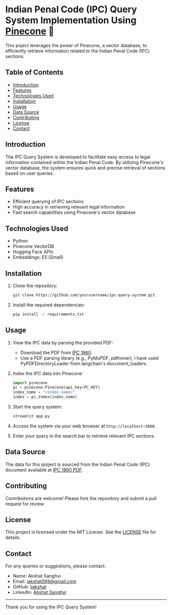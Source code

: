 # Indian Penal Code (IPC) Query System Implementation Using [Pinecone](https://docs.pinecone.io/home) 🍍

This poject leverages the power of Pinecone, a vector database, to efficiently retrieve information related to the Indian Penal Code (IPC) sections.

## Table of Contents

- [Introduction](#introduction)
- [Features](#features)
- [Technologies Used](#technologies-used)
- [Installation](#installation)
- [Usage](#usage)
- [Data Source](#data-source)
- [Contributing](#contributing)
- [License](#license)
- [Contact](#contact)

## Introduction

The IPC Query System is developed to facilitate easy access to legal information contained within the Indian Penal Code. By utilizing Pinecone's vector database, the system ensures quick and precise retrieval of sections based on user queries.

## Features

- Efficient querying of IPC sections
- High accuracy in retrieving relevant legal information
- Fast search capabilities using Pinecone's vector database

## Technologies Used

- Python
- Pinecone VectorDB
- Hugging Face APIs
- Embeddings: E5 (Small)

## Installation

1. Clone the repository:
    ```bash
    git clone https://github.com/yourusername/ipc-query-system.git
    ```
2. Install the required dependencies:
    ```bash
    pip install -r requirements.txt
    ```

## Usage

1. View the IPC data by parsing the provided PDF:
    - Download the PDF from [IPC 1860](https://www.iitk.ac.in/wc/data/IPC_186045.pdf).
    - Use a PDF parsing library (e.g., PyMuPDF, pdfminer), I have used PyPDFDirectoryLoader from langchain's document_loaders.

2. Index the IPC data into Pinecone:
    ```python
    import pinecone
    pc = pinecone.Pinecone(api_key=PC_KEY)
    index_name = "<index-name>"
    index = pc.Index(index_name)
    ```

3. Start the query system:
    ```python
    streamlit app.py
    ```

4. Access the system via your web browser at `http://localhost:5000`.

5. Enter your query in the search bar to retrieve relevant IPC sections.

## Data Source

The data for this project is sourced from the Indian Penal Code (IPC) document available at [IPC 1860 PDF](https://www.iitk.ac.in/wc/data/IPC_186045.pdf).

## Contributing

Contributions are welcome! Please fork the repository and submit a pull request for review.

## License

This project is licensed under the MIT License. See the [LICENSE](LICENSE) file for details.

## Contact

For any queries or suggestions, please contact:

- Name: Akshat Sanghvi
- Email: jakshat569@gmail.com
- GitHub: [iiakshat](https://github.com/iiakshat/)
- LinkedIn: [Akshat Sanghvi](https://www.linkedin.com/in/akshat-sanghvi/)

---

Thank you for using the IPC Query System!
